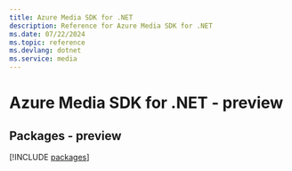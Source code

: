 ```yaml
---
title: Azure Media SDK for .NET
description: Reference for Azure Media SDK for .NET
ms.date: 07/22/2024
ms.topic: reference
ms.devlang: dotnet
ms.service: media
---
```

# Azure Media SDK for .NET - preview
## Packages - preview
[!INCLUDE [packages](media-index.md)]